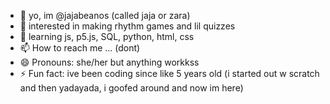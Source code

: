 - 👋 yo, im @jajabeanos (called jaja or zara)
- 👀 interested in making rhythm games and lil quizzes
- 🌱 learning js, p5.js, SQL, python, html, css
- 📫 How to reach me ... (dont)
- 😄 Pronouns: she/her but anything workkss
- ⚡ Fun fact: ive been coding since like 5  years old (i started out w scratch and then yadayada, i goofed around and now im here)

<!---
jajabeanos/jajabeanos is a ✨ special ✨ repository because its `README.md` (this file) appears on your GitHub profile.
You can click the Preview link to take a look at your changes.
--->

